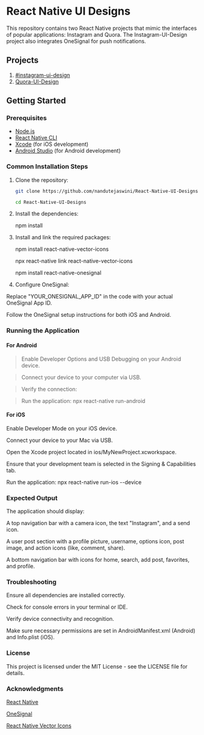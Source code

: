 # React Native UI Designs

This repository contains two React Native projects that mimic the interfaces of popular applications: Instagram and Quora. The Instagram-UI-Design project also integrates OneSignal for push notifications.

## Projects

1. [#instagram-ui-design](https://github.com/nandutejaswini/Instagram-UI-Design)
2. [Quora-UI-Design](https://github.com/nandutejaswini/Quora)

## Getting Started

### Prerequisites

- [Node.js](https://nodejs.org/)
- [React Native CLI](https://reactnative.dev/docs/environment-setup)
- [Xcode](https://developer.apple.com/xcode/) (for iOS development)
- [Android Studio](https://developer.android.com/studio) (for Android development)

### Common Installation Steps

1. Clone the repository:
   ```sh
   git clone https://github.com/nandutejaswini/React-Native-UI-Designs.git
   
   cd React-Native-UI-Designs

2. Install the dependencies:

   npm install
3. Install and link the required packages:
   
     npm install react-native-vector-icons
   
     npx react-native link react-native-vector-icons
   
     npm install react-native-onesignal
   
5. Configure OneSignal:

Replace "YOUR_ONESIGNAL_APP_ID" in the code with your actual OneSignal App ID.

Follow the OneSignal setup instructions for both iOS and Android.

### Running the Application

#### For Android
> Enable Developer Options and USB Debugging on your Android device.

> Connect your device to your computer via USB.

> Verify the connection:

> Run the application:
    npx react-native run-android

#### For iOS

Enable Developer Mode on your iOS device.

Connect your device to your Mac via USB.

Open the Xcode project located in ios/MyNewProject.xcworkspace.

Ensure that your development team is selected in the Signing & Capabilities tab.

Run the application: npx react-native run-ios --device

### Expected Output
The application should display:

A top navigation bar with a camera icon, the text "Instagram", and a send icon.

A user post section with a profile picture, username, options icon, post image, and action icons (like, comment, share).

A bottom navigation bar with icons for home, search, add post, favorites, and profile.

### Troubleshooting
Ensure all dependencies are installed correctly.

Check for console errors in your terminal or IDE.

Verify device connectivity and recognition.

Make sure necessary permissions are set in AndroidManifest.xml (Android) and Info.plist (iOS).

### License
This project is licensed under the MIT License - see the LICENSE file for details.

### Acknowledgments
[React Native](https://reactnative.dev/)

[OneSignal](https://onesignal.com/)

[React Native Vector Icons](https://github.com/oblador/react-native-vector-icons)

